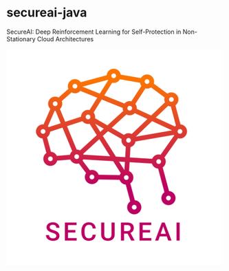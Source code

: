 # secureai-java
SecureAI: Deep Reinforcement Learning for Self-Protection in Non-Stationary Cloud Architectures

![Logo](assets/secureai.png)
